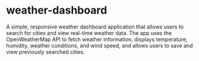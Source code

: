 # weather-dashboard

A simple, responsive weather dashboard application that allows users to search for cities and view real-time weather data. The app uses the OpenWeatherMap API to fetch weather information, displays temperature, humidity, weather conditions, and wind speed, and allows users to save and view previously searched cities.

